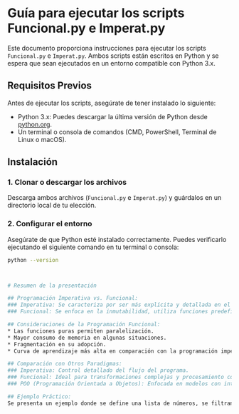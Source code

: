 # Guía para ejecutar los scripts Funcional.py e Imperat.py

Este documento proporciona instrucciones para ejecutar los scripts `Funcional.py` e `Imperat.py`. Ambos scripts están escritos en Python y se espera que sean ejecutados en un entorno compatible con Python 3.x.

## Requisitos Previos

Antes de ejecutar los scripts, asegúrate de tener instalado lo siguiente:

- Python 3.x: Puedes descargar la última versión de Python desde [python.org](https://www.python.org/downloads/).
- Un terminal o consola de comandos (CMD, PowerShell, Terminal de Linux o macOS).

## Instalación

### 1. Clonar o descargar los archivos

Descarga ambos archivos (`Funcional.py` e `Imperat.py`) y guárdalos en un directorio local de tu elección.

### 2. Configurar el entorno

Asegúrate de que Python esté instalado correctamente. Puedes verificarlo ejecutando el siguiente comando en tu terminal o consola:

```sh
python --version



# Resumen de la presentación

## Programación Imperativa vs. Funcional:
### Imperativa: Se caracteriza por ser más explícita y detallada en el control del flujo del programa, utilizando mutabilidad y funciones sencillas.
### Funcional: Se enfoca en la inmutabilidad, utiliza funciones predefinidas, y es adecuada para transformaciones complejas como en big data, aunque tiene una curva de aprendizaje más pronunciada y puede implicar un mayor consumo de memoria.

## Consideraciones de la Programación Funcional:
* Las funciones puras permiten paralelización.
* Mayor consumo de memoria en algunas situaciones.
* Fragmentación en su adopción.
* Curva de aprendizaje más alta en comparación con la programación imperativa.

## Comparación con Otros Paradigmas:
### Imperativa: Control detallado del flujo del programa.
### Funcional: Ideal para transformaciones complejas y procesamiento continuo de datos.
### POO (Programación Orientada a Objetos): Enfocada en modelos con interacción, común en entornos empresariales.

## Ejemplo Práctico:
Se presenta un ejemplo donde se define una lista de números, se filtran los números pares, se elevan al cuadrado y se realiza la suma de ellos, con una salida esperada de "Suma de cuadrados de números pares: 220".
